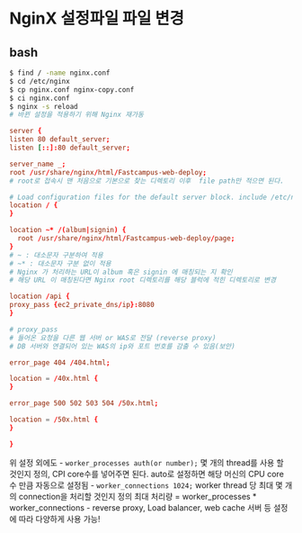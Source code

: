 # NginX 설정파일 파일 변경

## bash
```bash
$ find / -name nginx.conf
$ cd /etc/nginx
$ cp nginx.conf nginx-copy.conf
$ ci nginx.conf
$ nginx -s reload
# 바뀐 설정을 적용하기 위해 Nginx 재가동
```

```conf
server {
listen 80 default_server; 
listen [::]:80 default_server; 

server_name _;
root /usr/share/nginx/html/Fastcampus-web-deploy;
# root로 접속시 맨 처음으로 기본으로 찾는 디렉토리 이후  file path만 적으면 된다.

# Load configuration files for the default server block. include /etc/nginx/default.d/*.conf;
location / { 
}

location ~* /(album|signin) {
  root /usr/share/nginx/html/Fastcampus-web-deploy/page;
}
# ~ : 대소문자 구분하여 적용
# ~* : 대소문자 구분 없이 적용
# Nginx 가 처리하는 URL이 album 혹은 signin 에 매칭되는 지 확인
# 해당 URL 이 매칭된다면 Nginx root 디렉토리를 해당 블럭에 적힌 디렉토리로 변경

location /api {
proxy_pass {ec2_private_dns/ip}:8080
}

# proxy_pass
# 들어온 요청을 다른 웹 서버 or WAS로 전달 (reverse proxy)
# DB 서버와 연결되어 있는 WAS의 ip와 포트 번호를 감출 수 있음(보안)

error_page 404 /404.html; 

location = /40x.html {
}

error_page 500 502 503 504 /50x.html; 

location = /50x.html {
} 

}

```
위 설정 외에도 
    - `worker_processes auth(or number);`
    몇 개의 thread를 사용 할 것인지 정의, CPI core수를 넣어주면 된다.
    auto로 설정하면 해당 머신의 CPU core 수 만큼 자동으로 설정됨
    - `worker_connections 1024;`
    worker thread 당 최대 몇 개의 connection을 처리할 것인지 정의
    최대 처리량 = worker_processes * worker_connections
    - reverse proxy, Load balancer, web cache 서버 등 설정에 따라 다양하게 사용 가능!
